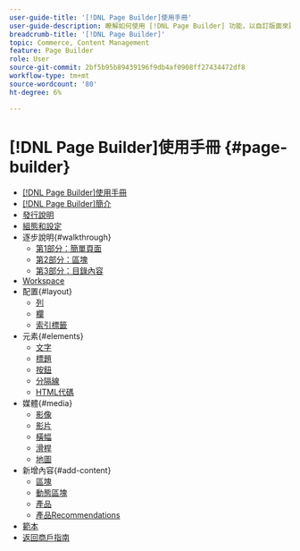 ```yaml
---
user-guide-title: '[!DNL Page Builder]使用手冊'
user-guide-description: 瞭解如何使用 [!DNL Page Builder] 功能，以自訂版面來建立內容豐富的頁面，進而增強您的視覺敘事能力，並提高客戶參與度和忠誠度。
breadcrumb-title: '[!DNL Page Builder]'
topic: Commerce, Content Management
feature: Page Builder
role: User
source-git-commit: 2bf5b95b89439196f9db4af0908ff27434472df8
workflow-type: tm+mt
source-wordcount: '80'
ht-degree: 6%

---
```



# [!DNL Page Builder]使用手冊 {#page-builder}

- [[!DNL Page Builder]使用手冊](guide-overview.md)
- [ [!DNL Page Builder]簡介](introduction.md)
- [發行說明](release-notes.md)
- [組態和設定](setup.md)
- 逐步說明{#walkthrough}
   - [第1部分：簡單頁面](1-simple-page.md)
   - [第2部分：區塊](2-blocks.md)
   - [第3部分：目錄內容](3-catalog-content.md)
- [Workspace](workspace.md)
- 配置{#layout}
   - [列](row.md)
   - [欄](column.md)
   - [索引標籤](tabs.md)
- 元素{#elements}
   - [文字](text.md)
   - [標題](heading.md)
   - [按鈕](buttons.md)
   - [分隔線](divider.md)
   - [HTML代碼](html-code.md)
- 媒體{#media}
   - [影像](image.md)
   - [影片](video.md)
   - [橫幅](banner.md)
   - [滑桿](slider.md)
   - [地圖](map.md)
- 新增內容{#add-content}
   - [區塊](block.md)
   - [動態區塊](dynamic-block.md)
   - [產品](products.md)
   - [產品Recommendations](recommendations.md)
- [範本](templates.md)
- [返回商戶指南](https://experienceleague.adobe.com/en/docs/commerce-admin/user-guides/home)

